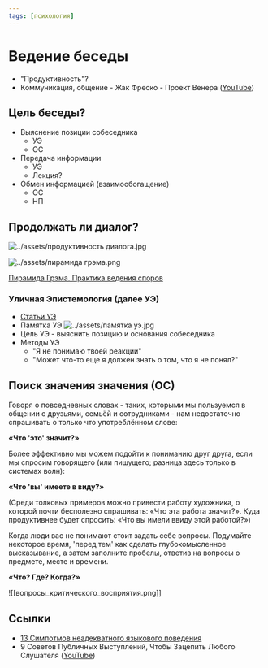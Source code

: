 ```yaml
---
tags: [психология]
---
```

# Ведение беседы

- "Продуктивность"?
- Коммуникация, общение - Жак Фреско - Проект Венера ([YouTube](https://youtu.be/wQmz-zT09IU))

## Цель беседы?

  - Выяснение позиции собеседника
      - УЭ
      - ОС
  - Передача информации
      - УЭ
      - Лекция?
  - Обмен информацией (взаимообогащение)
      - ОС
      - НП

## Продолжать ли диалог?

  ![../assets/продуктивность диалога.jpg](../assets/%D0%BF%D1%80%D0%BE%D0%B4%D1%83%D0%BA%D1%82%D0%B8%D0%B2%D0%BD%D0%BE%D1%81%D1%82%D1%8C%20%D0%B4%D0%B8%D0%B0%D0%BB%D0%BE%D0%B3%D0%B0.jpg)
  
![../assets/пирамида грэма.png](../assets/%D0%BF%D0%B8%D1%80%D0%B0%D0%BC%D0%B8%D0%B4%D0%B0%20%D0%B3%D1%80%D1%8D%D0%BC%D0%B0.png)

[Пирамида Грэма. Практика ведения споров](%D0%9F%D0%B8%D1%80%D0%B0%D0%BC%D0%B8%D0%B4%D0%B0%20%D0%93%D1%80%D1%8D%D0%BC%D0%B0.%20%D0%9F%D1%80%D0%B0%D0%BA%D1%82%D0%B8%D0%BA%D0%B0%20%D0%B2%D0%B5%D0%B4%D0%B5%D0%BD%D0%B8%D1%8F%20%D1%81%D0%BF%D0%BE%D1%80%D0%BE%D0%B2.md)
  
### Уличная Эпистемология (далее УЭ)

- [Статьи УЭ](https://streetepistemology.ru/articles_new)
- Памятка УЭ
  ![../assets/памятка уэ.jpg](../assets/%D0%BF%D0%B0%D0%BC%D1%8F%D1%82%D0%BA%D0%B0%20%D1%83%D1%8D.jpg)
- Цель УЭ - выяснить позицию и основания собеседника
- Методы УЭ
  - &quot;Я не понимаю твоей реакции&quot;
  - &quot;Может что-то еще я должен знать о том,
что я не понял?&quot;

## Поиск значения значения (ОС)
Говоря о повседневных словах - таких,
которыми мы пользуемся в общении с
друзьями, семьёй и сотрудниками - нам
недостаточно спрашивать о только что
употреблённом слове:

**«Что &#39;это&#39; значит?»**

Более эффективно мы можем подойти к
пониманию друг друга, если мы спросим
говорящего (или пишущего; разница
здесь только в системах волн):

**«Что &#39;вы&#39; имеете в виду?»**

(Среди толковых примеров можно
привести работу художника, о которой
почти бесполезно спрашивать: «Что эта
работа значит?». Куда продуктивнее
будет спросить: «Что вы имели ввиду
этой работой?»)

Когда люди вас не понимают стоит
задать себе вопросы. Подумайте
некоторое время, &#39;перед тем&#39; как
сделать глубокомысленное
высказывание, а затем заполните
пробелы, ответив на вопросы о
предмете, месте и времени.

**«Что? Где? Когда?»**

![[вопросы_критического_восприятия.png]]

## Ссылки

* [13 Симпотмов неадекватного языкового поведения](13%20%D0%A1%D0%B8%D0%BC%D0%BF%D0%BE%D1%82%D0%BC%D0%BE%D0%B2%20%D0%BD%D0%B5%D0%B0%D0%B4%D0%B5%D0%BA%D0%B2%D0%B0%D1%82%D0%BD%D0%BE%D0%B3%D0%BE%20%D1%8F%D0%B7%D1%8B%D0%BA%D0%BE%D0%B2%D0%BE%D0%B3%D0%BE%20%D0%BF%D0%BE%D0%B2%D0%B5%D0%B4%D0%B5%D0%BD%D0%B8%D1%8F.md)
* 9 Советов Публичных Выступлений, Чтобы Зацепить Любого Слушателя ([YouTube](https://youtu.be/yWS5B-z-hJQ))
